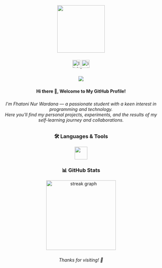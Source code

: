 <div align="center">
  <img height="150" src="https://media0.giphy.com/media/v1.Y2lkPTc5MGI3NjExZGlkYjNid3d4ejc4dzQ3bHR3MnN0M2k4N3lwNnlnOXFwNTJwd3VlbCZlcD12MV9pbnRlcm5hbF9naWZfYnlfaWQmY3Q9Zw/DyAwqCgksTbPOliPb9/giphy.gif" />
</div>

###

<div align="center">
  <a href="https://www.linkedin.com/in/fhatoni-nur-wardana-8060112ab" target="_blank">
    <img src="https://img.shields.io/static/v1?message=LinkedIn&logo=linkedin&label=&color=024CAA&logoColor=white&labelColor=024CAA&style=for-the-badge" height="25" alt="linkedin logo" />
  </a>
  <a href="https://www.instagram.com/fha.toni_/" target="_blank">
    <img src="https://img.shields.io/static/v1?message=Instagram&logo=instagram&label=&color=FF7F3E&logoColor=white&labelColor=&style=for-the-badge" height="25" alt="instagram logo" />
  </a>
</div>

###

<div align="center">
  <img src="https://visitor-badge.laobi.icu/badge?page_id=fhatoni.fhatoni&left_color=orange&right_color=blue" />
</div>

###

<h4 align="center">Hi there 👋, Welcome to My GitHub Profile!</h4>

###

<h6 align="center">
  I'm Fhatoni Nur Wardana — a passionate student with a keen interest in programming and technology.
  <br />
  Here you'll find my personal projects, experiments, and the results of my self-learning journey and collaborations.
</h6>

###

<h3 align="center">🛠️ Languages & Tools</h3>

<div align="center">
  <img src="https://skillicons.dev/icons?i=html,css,js,php,mysql,github,bootstrap,tailwind,laravel,nodejs,flutter,express,firebase,figma,postman,jquery,stackoverflow,ps,ai,ae" height="40" />
</div>

###

<h3 align="center">📊 GitHub Stats</h3>

<div align="center">
  <img src="https://streak-stats.demolab.com?user=fhatoni&locale=en&mode=daily&theme=dark&hide_border=false&border_radius=5" height="220" alt="streak graph" />
</div>

###

<div align="center">
  <h6>Thanks for visiting! 🚀</h6>
</div>
